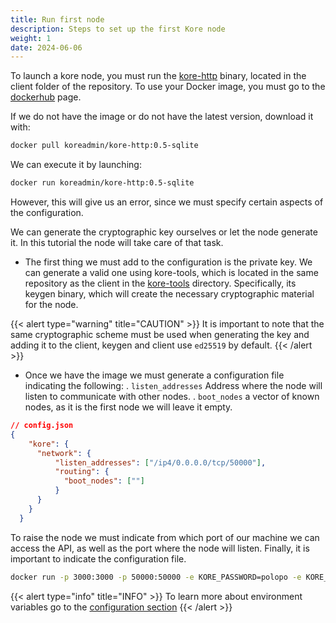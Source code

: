 ```yaml
---
title: Run first node
description: Steps to set up the first Kore node
weight: 1
date: 2024-06-06
---
```

To launch a kore node, you must run the [kore-http](https://github.com/kore-ledger/kore-http) binary, located in the client folder of the repository. To use your Docker image, you must go to the [dockerhub](https://hub.docker.com/repositories/koreadmin) page.

If we do not have the image or do not have the latest version, download it with:

```bash
docker pull koreadmin/kore-http:0.5-sqlite
```

We can execute it by launching:

```bash
docker run koreadmin/kore-http:0.5-sqlite
```

However, this will give us an error, since we must specify certain aspects of the configuration.

We can generate the cryptographic key ourselves or let the node generate it. In this tutorial the node will take care of that task.
- The first thing we must add to the configuration is the private key. We can generate a valid one using kore-tools, which is located in the same repository as the client in the [kore-tools](https://github.com/kore-ledger/kore-tools) directory. Specifically, its keygen binary, which will create the necessary cryptographic material for the node.

{{< alert type="warning"  title="CAUTION" >}}
It is important to note that the same cryptographic scheme must be used when generating the key and adding it to the client, keygen and client use `ed25519` by default.
{{< /alert >}}

- Once we have the image we must generate a configuration file indicating the following:
. `listen_addresses` Address where the node will listen to communicate with other nodes.
. `boot_nodes` a vector of known nodes, as it is the first node we will leave it empty.

```json
// config.json
{
    "kore": {
      "network": {
          "listen_addresses": ["/ip4/0.0.0.0/tcp/50000"],
          "routing": {
            "boot_nodes": [""]
          }
      }
    }
  }
```

To raise the node we must indicate from which port of our machine we can access the API, as well as the port where the node will listen. Finally, it is important to indicate the configuration file.

```bash
docker run -p 3000:3000 -p 50000:50000 -e KORE_PASSWORD=polopo -e KORE_FILE_PATH=./config.json -v ./config.json:/config.json koreadmin/kore-http:0.5-sqlite
```

{{< alert type="info"  title="INFO" >}}
To learn more about environment variables go to the [configuration section](../../../docs/learn/kore%20node/kore%20client%20http/configuration/)
{{< /alert >}}
